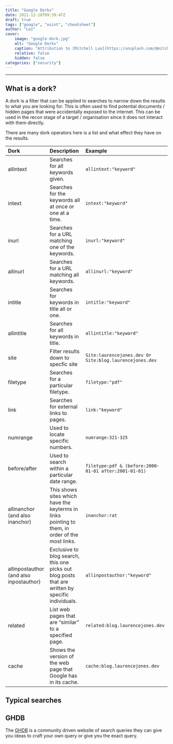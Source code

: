 ```yaml
---
title: "Google Dorks"
date: 2021-12-18T09:39:47Z
draft: true
tags: ["google", "osint", "cheatsheet"]
author: "Loz"
cover:
    image: "google-dork.jpg"
    alt: "Google Dorks"
    caption: "Attribution to [Mitchell Luo](https://unsplash.com/@mitchel3uo)"
    relative: false
    hidden: false
categories: ["security"]
---
```


---
## What is a dork?
A dork is a filter that can be applied to searches to narrow down the results to what you are looking for. This is often used to find potential documents / hidden pages that were accidentally exposed to the internet. This can be used in the recon stage of a target / organisation since it does not interact with them directly.

There are many dork operators here is a list and what effect they have on the results.

| Dork          | Description                                        | Example                              |
| :-------------- |:---------------------------------------------------| :------------------------------------|
| allintext      | Searches for all keywords given. | `allintext:"keyword"` |
| intext      | Searches for the keywords all at once or one at a time. | `intext:"keyword"` |
| inurl      | Searches for a URL matching one of the keywords. | `inurl:"keyword"` |
| allinurl      | Searches for a URL matching all keywords. | `allinurl:"keyword"` |
| intitle      | Searches for keywords in title all or one. | `intitle:"keyword"` |
| allintitle      | Searches for all keywords in title. | `allintitle:"keyword"` |
| site      | Filter results down to specfic site | `Site:laurencejones.dev Or Site:blog.laurencejones.dev` |
| filetype      | Searches for a particular filetype. | `filetype:"pdf"` |
| link      | Searches for external links to pages. | `link:"keyword"` |
| numrange      | Used to locate specific numbers. | `numrange:321-325` |
| before/after      | Used to search within a particular date range. | `filetype:pdf & (before:2000-01-01 after:2001-01-01)` |
| allinanchor (and also inanchor)      | This shows sites which have the keyterms in links pointing to them, in order of the most links. | `inanchor:rat` |
| allinpostauthor (and also inpostauthor)      | Exclusive to blog search, this one picks out blog posts that are written by specific individuals. | `allinpostauthor:"keyword"` |
| related      | List web pages that are “similar” to a specified page. | `related:blog.laurencejones.dev` |
| cache      | Shows the version of the web page that Google has in its cache. | `cache:blog.laurencejones.dev` |

## Typical searches

## GHDB
The [GHDB](https://www.exploit-db.com/google-hacking-database) is a community driven website of search queries they can give you ideas to craft your own query or give you the exact query.